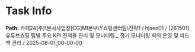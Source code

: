 # Task Info

**Path:** 카페24(주)\본사사업장\[CG]MI본부\Y쇼핑센터팀\전략1 / hjseo01 / [261501] 유튜브쇼핑 팀별 주요 KPI 진척율 관리 및 모니터링 _ 정기 모니터링 회의 운영 및 피드백 관리 / 2025-08-01_00-00-00

